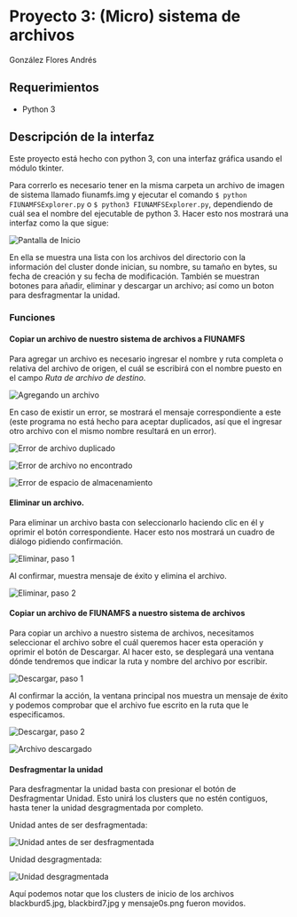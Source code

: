 # Proyecto 3: (Micro) sistema de archivos

González Flores Andrés

## Requerimientos

- Python 3

## Descripción de la interfaz

Este proyecto está hecho con python 3, con una interfaz gráfica usando el módulo tkinter.

Para correrlo es necesario tener en la misma carpeta un archivo de imagen de sistema llamado fiunamfs.img y ejecutar el comando `$ python FIUNAMFSExplorer.py` o `$ python3 FIUNAMFSExplorer.py`, dependiendo de cuál sea el nombre del ejecutable de python 3. Hacer esto nos mostrará una interfaz como la que sigue:

![Pantalla de Inicio](./ss/pantallainicio.png)

En ella se muestra una lista con los archivos del directorio con la información del cluster donde inician, su nombre, su tamaño en bytes, su fecha de creación y su fecha de modificación. También se  muestran botones para añadir, eliminar y descargar un archivo; así como un boton para desfragmentar la unidad. 

### Funciones

#### Copiar un archivo de nuestro sistema de archivos a FIUNAMFS

Para agregar un archivo es necesario ingresar el nombre y ruta completa o relativa del archivo de origen, el cuál se escribirá con el nombre puesto en el campo *Ruta de archivo de destino*.

![Agregando un archivo](./ss/agregar1.png)

En caso de existir un error, se mostrará el mensaje correspondiente a este (este programa no está hecho para aceptar duplicados, así que el ingresar otro archivo con el mismo nombre resultará en un error).

![Error de archivo duplicado](./ss/archduperr.png)

![Error de archivo no encontrado](./ss/notfounderr.png)

![Error de espacio de almacenamiento](./ss/errespacio.png)

#### Eliminar un archivo.

Para eliminar un archivo basta con seleccionarlo haciendo clic en él y oprimir el botón correspondiente. Hacer esto nos mostrará un cuadro de diálogo pidiendo confirmación.

![Eliminar, paso 1](./ss/eliminar1.png)

Al confirmar, muestra mensaje de éxito y elimina el archivo.

![Eliminar, paso 2](./ss/eliminar2.png)

#### Copiar un archivo de FIUNAMFS a nuestro sistema de archivos

Para copiar un archivo a nuestro sistema de archivos, necesitamos seleccionar el archivo sobre el cuál queremos hacer esta operación y oprimir el botón de Descargar. Al hacer esto, se desplegará una ventana dónde tendremos que indicar la ruta y nombre del archivo por escribir.

![Descargar, paso 1](./ss/descargar1.png)

Al confirmar la acción, la ventana principal nos muestra un mensaje de éxito y podemos comprobar que el archivo fue escrito en la ruta que le especificamos.

![Descargar, paso 2](./ss/descargar2.png)

![Archivo descargado](./ss/descargar3.png)

#### Desfragmentar la unidad

Para desfragmentar la unidad basta con presionar el botón de Desfragmentar Unidad. Esto unirá los clusters que no estén contiguos, hasta tener la unidad desgragmentada por completo.

Unidad antes de ser desfragmentada:

![Unidad antes de ser desfragmentada](./ss/defragantes.png)

Unidad desgragmentada:

![Unidad desgragmentada](./ss/defragdespues.png)

Aquí podemos notar que los clusters de inicio de los archivos blackburd5.jpg, blackbird7.jpg y mensaje0s.png fueron movidos.
